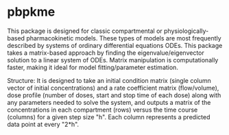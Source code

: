 # pbpkme
This package is designed for classic compartmental or physiologically-based pharmacokinetic models. 
These types of models are most frequently described by systems of ordinary differential equations ODEs. This package
takes a matrix-based approach by finding the eigenvalue/eigenvector solution to a linear system of ODEs.
Matrix manipulation is computationally faster, making it ideal for model fitting/parameter estimation.

Structure:
It is designed to take an initial condition matrix (single column vector of initial concentrations) 
and a rate coefficient matrix (flow/volume), dose profile (number of doses, start and stop time of each dose)
along with any parameters needed to solve the system, and outputs a matrix of the concentrations in each 
compartment (rows) versus the time course (columns) for a given step size "h". Each column represents a 
predicted data point at every "2*h". 

